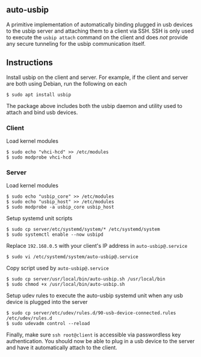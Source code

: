 ## auto-usbip
A primitive implementation of automatically binding plugged in usb devices to the usbip server and attaching them to a client via SSH. SSH is only used to execute the `usbip attach` command on the client and does *not* provide any secure tunneling for the usbip communication itself.

## Instructions
Install usbip on the client and server. For example, if the client and server are both using Debian, run the following on each
```
$ sudo apt install usbip 
```
The package above includes both the usbip daemon and utility used to attach and bind usb devices.

### Client
Load kernel modules
```
$ sudo echo "vhci-hcd" >> /etc/modules
$ sudo modprobe vhci-hcd
```

### Server
Load kernel modules
```
$ sudo echo "usbip_core" >> /etc/modules
$ sudo echo "usbip_host" >> /etc/modules
$ sudo modprobe -a usbip_core usbip_host
``` 
Setup systemd unit scripts
```
$ sudo cp server/etc/systemd/system/* /etc/systemd/system
$ sudo systemctl enable --now usbipd
```
Replace `192.168.0.5` with your client's IP address in `auto-usbip@.service`
```
$ sudo vi /etc/systemd/system/auto-usbip@.service
```
Copy script used by `auto-usbip@.service`
```
$ sudo cp server/usr/local/bin/auto-usbip.sh /usr/local/bin
$ sudo chmod +x /usr/local/bin/auto-usbip.sh
```
Setup udev rules to execute the auto-usbip systemd unit when any usb device is plugged into the server
```
$ sudo cp server/etc/udev/rules.d/90-usb-device-connected.rules /etc/udev/rules.d
$ sudo udevadm control --reload
```

Finally, make sure `ssh root@client` is accessible via passwordless key authentication. You should now be able to plug in a usb device to the server and have it automatically attach to the client.
